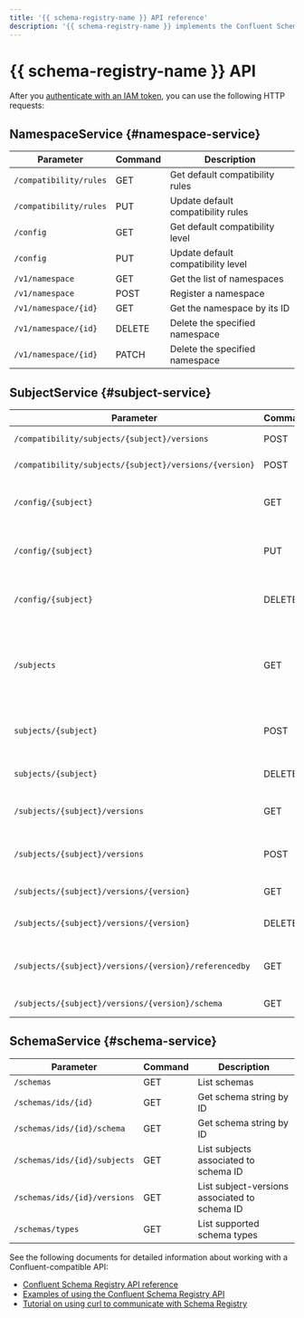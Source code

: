 ```yaml
---
title: '{{ schema-registry-name }} API reference'
description: '{{ schema-registry-name }} implements the Confluent Schema Registry API.'
---
```


# {{ schema-registry-name }} API


After you [authenticate with an IAM token](../authentication.md), you can use the following HTTP requests:

## NamespaceService {#namespace-service}

| Parameter               | Command                                                                                                                                                           | Description                           |
|------------------------|-------------------------------------------------------------------------------------------------------------------------------------------------------------------|------------------------------------|
| `/compatibility/rules` | GET    | Get default compatibility rules    |
| `/compatibility/rules` | PUT | Update default compatibility rules |
| `/config`              | GET                | Get default compatibility level    |
| `/config`              | PUT             | Update default compatibility level |
| `/v1/namespace`        | GET                     | Get the list of namespaces         |
| `/v1/namespace`        | POST                 | Register a namespace               |
| `/v1/namespace/{id}`   | GET                      | Get the namespace by its ID        |
| `/v1/namespace/{id}`   | DELETE             | Delete the specified namespace     |
| `/v1/namespace/{id}`   | PATCH               | Delete the specified namespace     |

## SubjectService {#subject-service}

| Parameter                                               | Command                                                                                                                                                        | Description                                                              |
|--------------------------------------------------------|----------------------------------------------------------------------------------------------------------------------------------------------------------------|-----------------------------------------------------------------------|
| `/compatibility/subjects/{subject}/versions`           | POST      | Test schema compatibility                                             |
| `/compatibility/subjects/{subject}/versions/{version}` | POST       | Test schema compatibility                                             |
| `/config/{subject}`                                    | GET                 | Get compatibility level for the subject                               |
| `/config/{subject}`                                    | PUT              | Update subject compatibility level                                    |
| `/config/{subject}`                                    | DELETE        | Delete subject compatibility level                                    |
| `/subjects`                                            | GET                      | Retrieves a list of registered subjects matching specified parameters |
| `subjects/{subject}`                                   | POST            | Lookup schema under subject                                           |
| `subjects/{subject}`                                   | DELETE              | Delete the specified subject                                          |
| `/subjects/{subject}/versions`                         | GET        | List versions under subject                                           |
| `/subjects/{subject}/versions`                         | POST  | Register schema under a subject                                       |
| `/subjects/{subject}/versions/{version}`               | GET        | Get schema by version                                                 |
| `/subjects/{subject}/versions/{version}`               | DELETE | Delete schema version.                                                |
| `/subjects/{subject}/versions/{version}/referencedby`  | GET           | List schemas referencing a schema                                     |
| `/subjects/{subject}/versions/{version}/schema`        | GET       | Get schema by version                                                 | 

## SchemaService {#schema-service}

| Parameter                     | Command                                                                                                                                        | Description                                      |
|------------------------------|------------------------------------------------------------------------------------------------------------------------------------------------|-----------------------------------------------|
| `/schemas`                   | GET        | List schemas                                  |
| `/schemas/ids/{id}`          | GET         | Get schema string by ID                       |
| `/schemas/ids/{id}/schema`   | GET        | Get schema string by ID                       |
| `/schemas/ids/{id}/subjects` | GET | List subjects associated to schema ID         |
| `/schemas/ids/{id}/versions` | GET | List subject-versions associated to schema ID |
| `/schemas/types`             | GET    | List supported schema types                   |


See the following documents for detailed information about working with a Confluent-compatible API:

* [Confluent Schema Registry API reference](https://docs.confluent.io/platform/current/schema-registry/develop/api.html#schemaregistry-api)
* [Examples of using the Confluent Schema Registry API](https://docs.confluent.io/platform/current/schema-registry/develop/using.html#schemaregistry-using)
* [Tutorial on using curl to communicate with Schema Registry](https://docs.confluent.io/platform/current/schema-registry/schema_registry_onprem_tutorial.html#tutorial-use-curl-with-schema-registry)